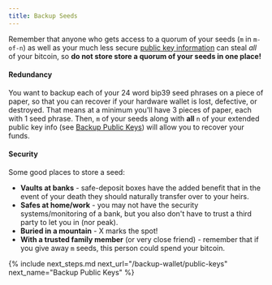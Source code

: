 ```yaml
---
title: Backup Seeds
---
```


Remember that anyone who gets access to a quorum of your seeds (`m` in `m-of-n`) as well as your much less secure [public key information](/backup-wallet/public-keys) can steal _all_ of your bitcoin, so **do not store store a quorum of your seeds in one place!**

#### Redundancy
You want to backup each of your 24 word bip39 seed phrases on a piece of paper, so that you can recover if your hardware wallet is lost, defective, or destroyed.
That means at a minimum you'll have 3 pieces of paper, each with 1 seed phrase.
Then, `m` of your seeds along with **all** `n` of your extended public key info (see [Backup Public Keys](/backup-wallet/public-keys)) will allow you to recover your funds.

#### Security
Some good places to store a seed:

* **Vaults at banks** - safe-deposit boxes have the added benefit that in the event of your death they should naturally transfer over to your heirs.
* **Safes at home/work** - you may not have the security systems/monitoring of a bank, but you also don't have to trust a third party to let you in (nor peak).
* **Buried in a mountain** - X marks the spot!
* **With a trusted family member** (or very close friend) - remember that if you give away `m` seeds, this person could spend your bitcoin.


{% include next_steps.md next_url="/backup-wallet/public-keys" next_name="Backup Public Keys" %}
